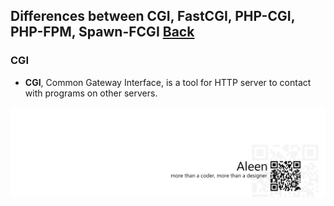 ## Differences between CGI, FastCGI, PHP-CGI, PHP-FPM, Spawn-FCGI [Back](./qa.md)

### CGI

- **CGI**, Common Gateway Interface, is a tool for HTTP server to contact with programs on other servers.

<a href="http://aleen42.github.io/" target="_blank" ><img src="./../pic/tail.gif"></a>
